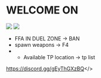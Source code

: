 # WELCOME ON
![](https://cdn.discordapp.com/attachments/1127744068693282877/1129636339411853442/artofwar.png)
![](https://cdn.discordapp.com/attachments/1127744068693282877/1129649116851490826/RULES.png) 

* FFA IN DUEL ZONE -> BAN
* spawn weapons -> F4
* * Available TP location -> tp list

<a id="Si tu est français rejoins nous ! -> Discord">https://discord.gg/gEyThGXzBQ</>
